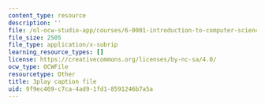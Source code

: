 ```yaml
---
content_type: resource
description: ''
file: /ol-ocw-studio-app/courses/6-0001-introduction-to-computer-science-and-programming-in-python-fall-2016/9f9ec469c7ca4ad91fd18591246b7a5a_ax4eNMI9Dw.srt
file_size: 2505
file_type: application/x-subrip
learning_resource_types: []
license: https://creativecommons.org/licenses/by-nc-sa/4.0/
ocw_type: OCWFile
resourcetype: Other
title: 3play caption file
uid: 9f9ec469-c7ca-4ad9-1fd1-8591246b7a5a
---
```

